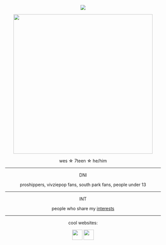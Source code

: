 <!-- nooo... don't look at my raw code >___< -->
<!-- genuinely this is just the madwork of man who usually only uses markdown while attempting html .... -->


 

<p align="center"><img src="https://komarev.com/ghpvc/?username=cometecti&color=657cc2&style=plastic&label=View+Count!"/></p> 

<p align="center"><a href="https://www.tumblr.com/themedievaldead/709718344595619840/did-you-know-guysarmy-of-fartness-30th?source=share"><img src="https://github.com/user-attachments/assets/0c751187-ce3f-4b73-b899-cdc6f4f3cf93" height="450"/></a></p>
<p align="center">wes ☆ 7teen ☆ he/him</p>

***
<p align="center"> DNI </p>
<p align="center"> proshippers, vivziepop fans, south park fans, people under 13 </p>

***
<p align="center"> INT </p>
<p align="center"> people who share my <a href="https://rentry.co/shinlupin">interests</a> </p>

***

<p align="center">cool websites:

<p align="center"><a href="https://smokepowered.com"><img src="http://smokepowered.com/smoke.gif" height="33"/></a> <a href="https://epicblazed.com"><img src="http://smokepowered.com/EpicBlazedButton.png" height="33"/></a>
